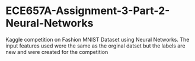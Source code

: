 # ECE657A-Assignment-3-Part-2-Neural-Networks

Kaggle competition on Fashion MNIST Dataset using Neural Networks.
The input features used were the same as the orginal datset but the labels are new and were created for the competition
